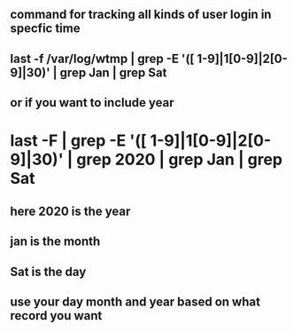 
## command for tracking all kinds of  user login in specfic time

## last -f /var/log/wtmp | grep -E '([ 1-9]|1[0-9]|2[0-9]|30)' | grep Jan | grep Sat

## or if you want to include year

# last -F | grep -E '([ 1-9]|1[0-9]|2[0-9]|30)' | grep 2020 | grep Jan | grep Sat

## here 2020 is the year
## jan is the month
## Sat is the day

## use your day month and year based on what record you want
